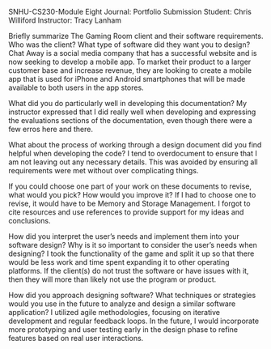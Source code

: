 SNHU-CS230-Module Eight Journal: Portfolio Submission
Student: Chris Williford
Instructor: Tracy Lanham

Briefly summarize The Gaming Room client and their software requirements. Who was the client? What type of software did they want you to design?
Chat Away is a social media company that has a successful website and is now seeking to develop a mobile app. To market their product to a larger customer base and increase revenue, they are looking to create a mobile app that is used for iPhone and Android smartphones that will be made available to both users in the app stores.

What did you do particularly well in developing this documentation?
My instructor expressed that I did really well when developing and expressing the evaluations sections of the documentation, even though there were a few erros here and there.

What about the process of working through a design document did you find helpful when developing the code?
I tend to overdocument to ensure that I am not leaving out any necessary details. This was avoided by ensuring all requirements were met without over complicating things.

If you could choose one part of your work on these documents to revise, what would you pick? How would you improve it?
If I had to choose one to revise, it would have to be Memory and Storage Management. I forgot to cite resources and use references to provide support for my ideas and conclusions.

How did you interpret the user’s needs and implement them into your software design? Why is it so important to consider the user’s needs when designing?
I took the functionality of the game and split it up so that there would be less work and time spent expanding it to other operating platforms. If the client(s) do not trust the software or have issues with it, then they will more than likely not use the program or product.

How did you approach designing software? What techniques or strategies would you use in the future to analyze and design a similar software application?
I utilized agile methodologies, focusing on iterative development and regular feedback loops. In the future, I would incorporate more prototyping and user testing early in the design phase to refine features based on real user interactions.
